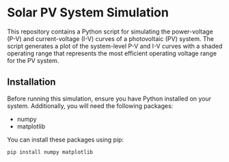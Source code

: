# Solar PV System Simulation

This repository contains a Python script for simulating the power-voltage (P-V) and current-voltage (I-V) curves of a photovoltaic (PV) system. The script generates a plot of the system-level P-V and I-V curves with a shaded operating range that represents the most efficient operating voltage range for the PV system.

## Installation

Before running this simulation, ensure you have Python installed on your system. Additionally, you will need the following packages:
- numpy
- matplotlib

You can install these packages using pip:

```bash
pip install numpy matplotlib
